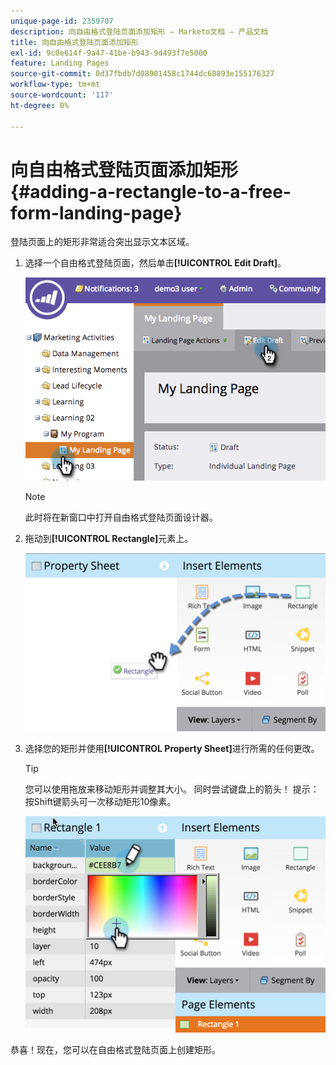 ```yaml
---
unique-page-id: 2359707
description: 向自由格式登陆页面添加矩形 — Marketo文档 — 产品文档
title: 向自由格式登陆页面添加矩形
exl-id: 9c0e614f-9a47-41be-b943-9d493f7e5000
feature: Landing Pages
source-git-commit: 0d37fbdb7d08901458c1744dc68893e155176327
workflow-type: tm+mt
source-wordcount: '117'
ht-degree: 0%

---
```


# 向自由格式登陆页面添加矩形 {#adding-a-rectangle-to-a-free-form-landing-page}

登陆页面上的矩形非常适合突出显示文本区域。

1. 选择一个自由格式登陆页面，然后单击&#x200B;**[!UICONTROL Edit Draft]**。

   ![](assets/image2014-9-16-14-3a50-3a51.png)

   >[!NOTE]
   >
   >此时将在新窗口中打开自由格式登陆页面设计器。

1. 拖动到&#x200B;**[!UICONTROL Rectangle]**&#x200B;元素上。

   ![](assets/image2015-5-21-14-3a48-3a45.png)

1. 选择您的矩形并使用&#x200B;**[!UICONTROL Property Sheet]**&#x200B;进行所需的任何更改。

   >[!TIP]
   >
   >您可以使用拖放来移动矩形并调整其大小。 同时尝试键盘上的箭头！ 提示：按Shift键箭头可一次移动矩形10像素。

   ![](assets/image2015-5-21-14-3a50-3a24.png)

恭喜！现在，您可以在自由格式登陆页面上创建矩形。
